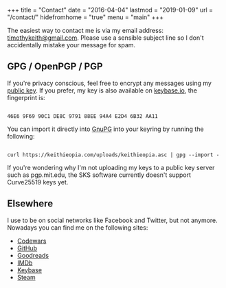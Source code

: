 +++
title = "Contact"
date = "2016-04-04"
lastmod = "2019-01-09"
url = "/contact/"
hidefromhome = "true"
menu = "main"
+++

The easiest way to contact me is via my email address: [timothykeith@gmail.com](mailto:timothykeith@gmail.com).
Please use a sensible subject line so I don't accidentally mistake your message for spam.

## GPG / OpenPGP / PGP
If you're privacy conscious, feel free to encrypt any messages using my [public key](https://keithieopia.com/uploads/keithieopia.asc). If you prefer, my key is also available on [keybase.io](https://keybase.io/timothykeith), the fingerprint is:

<code>
46E6 9F69 90C1 DE8C 9791 88EE 94A4 E2D4 6B32 AA11
</code>

You can import it directly into [GnuPG](https://gnupg.org/) into your keyring by running the following:

<code class="shell">
curl https://keithieopia.com/uploads/keithieopia.asc | gpg --import -
</code>

If you're wondering why I'm not uploading my keys to a public key server such as pgp.mit.edu, the SKS software currently doesn't support Curve25519 keys yet.


## Elsewhere
I use to be on social networks like Facebook and Twitter, but not anymore. Nowadays you can find me on the following sites:

- [Codewars](https://www.codewars.com/users/keithieopia)
- [GitHub](https://github.com/keithieopia)
- [Goodreads](https://www.goodreads.com/keithieopia)
- [IMDb](http://www.imdb.com/user/ur73901400/ratings?sort=user_rating:desc)
- [Keybase](https://keybase.io/timothykeith)
- [Steam](https://steamcommunity.com/id/keithieopia)
